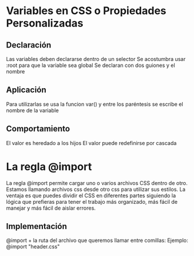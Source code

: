 # Variables en CSS o Propiedades Personalizadas
## Declaración
   Las variables deben declararse dentro de un selector
   Se acostumbra usar :root para que la variable sea global 
   Se declaran con dos guiones y el nombre

## Aplicación
   Para utilizarlas se usa la funcion var() y entre
   los paréntesis se escribe el nombre de la variable
   
## Comportamiento
El valor es heredado a los hijos
El valor puede redefinirse por cascada

# La regla @import
La regla @import permite cargar uno o varios archivos CSS dentro de otro. Estamos llamando archivos css desde otro css para utilizar sus estilos. La ventaja es que puedes dividir el CSS en diferentes partes siguiendo la lógica que prefieras para tener el trabajo más organizado, más fácil de manejar y más fácil de aislar errores.

## Implementación
@import + la ruta del archivo que queremos llamar entre comillas:
Ejemplo:
@import "header.css"


 